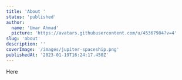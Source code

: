 ```yaml
---
title: 'About '
status: 'published'
author:
  name: 'Umar Ahmad'
  picture: 'https://avatars.githubusercontent.com/u/45367984?v=4'
slug: 'about'
description: ''
coverImage: '/images/jupiter-spaceship.png'
publishedAt: '2023-01-19T16:24:17.450Z'
---
```


Here

